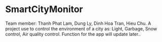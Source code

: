# SmartCityMonitor
Team member: Thanh Phat Lam, Dung Ly, Dinh Hoa Tran, Hieu Chu.
A project use to control the environment of a city as: Light, Garbage, Snow control, Air quality control.
Function for the app will update later..
